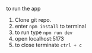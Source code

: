 to run the app
1. Clone git repo.
2. enter `npm install` to terminal
3. to run type `npm run dev`
4. open localhost:5173
5. to close terminate `ctrl + c`
